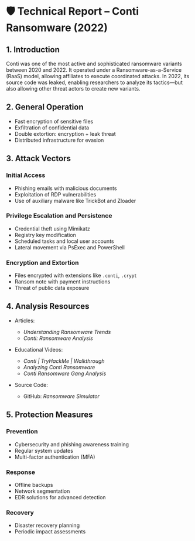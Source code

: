 # 🛡️ Technical Report – Conti Ransomware (2022)

## 1. Introduction

Conti was one of the most active and sophisticated ransomware variants between 2020 and 2022. It operated under a Ransomware-as-a-Service (RaaS) model, allowing affiliates to execute coordinated attacks. In 2022, its source code was leaked, enabling researchers to analyze its tactics—but also allowing other threat actors to create new variants.

## 2. General Operation

- Fast encryption of sensitive files  
- Exfiltration of confidential data  
- Double extortion: encryption + leak threat  
- Distributed infrastructure for evasion

## 3. Attack Vectors

### Initial Access

- Phishing emails with malicious documents  
- Exploitation of RDP vulnerabilities  
- Use of auxiliary malware like TrickBot and Zloader

### Privilege Escalation and Persistence

- Credential theft using Mimikatz  
- Registry key modification  
- Scheduled tasks and local user accounts  
- Lateral movement via PsExec and PowerShell

### Encryption and Extortion

- Files encrypted with extensions like `.conti`, `.crypt`  
- Ransom note with payment instructions  
- Threat of public data exposure

## 4. Analysis Resources

- Articles:  
  - *Understanding Ransomware Trends*  
  - *Conti: Ransomware Analysis*

- Educational Videos:  
  - *Conti | TryHackMe | Walkthrough*  
  - *Analyzing Conti Ransomware*  
  - *Conti Ransomware Gang Analysis*

- Source Code:  
  - GitHub: *Ransomware Simulator*

## 5. Protection Measures

### Prevention

- Cybersecurity and phishing awareness training  
- Regular system updates  
- Multi-factor authentication (MFA)

### Response

- Offline backups  
- Network segmentation  
- EDR solutions for advanced detection

### Recovery

- Disaster recovery planning  
- Periodic impact assessments
